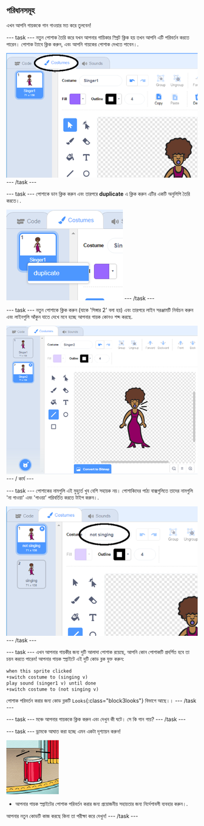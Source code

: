 ## পরিধানসমূহ

এখন আপনি গায়ককে গান গাওয়ার মত করে তুলবেন!

\--- task \--- নতুন পোশাক তৈরি করে যখন আপনার গায়িকার স্প্রিট ক্লিক হয় তখন আপনি এটি পরিবর্তন করতে পারেন। পোশাক ট্যাবে ক্লিক করুন, এবং আপনি গায়কের পোশাক দেখতে পাবেন।.

![screenshot](images/band-singer-costume-annotated.png) \--- /task \---

\--- task \--- পোশাকে ডান ক্লিক করুন এবং তারপরে **duplicate** এ ক্লিক করুন এটির একটি অনুলিপি তৈরি করতে।.

![screenshot](images/band-singer-duplicate.png) \--- /task \---

\--- task \--- নতুন পোশাকে ক্লিক করুন (যাকে 'সিঙ্গার 2' বলা হয়) এবং তারপরে লাইন সরঞ্জামটি নির্বাচন করুন এবং লাইনগুলি আঁকুন যাতে দেখে মনে হচ্ছে আপনার গায়ক কোনও শব্দ করছে.

![screenshot](images/band-singer-click.png) \--- / কার্য \---

\--- task \--- পোশাকের নামগুলি এই মুহুর্তে খুব বেশি সহায়ক নয়। পোশাকিদের পাঠ্য বাক্সগুলিতে তাদের নামগুলি 'না গাওয়া' এবং 'গাওয়া' পরিবর্তিত করতে টাইপ করুন।.

![screenshot](images/band-singer-name-annotated.png) \--- /task \---

\--- task \--- এখন আপনার গায়কীর জন্য দুটি আলাদা পোশাক রয়েছে, আপনি কোন পোশাকটি প্রদর্শিত হবে তা চয়ন করতে পারেন! আপনার গায়ক স্প্রাইটে এই দুটি কোড ব্লক যুক্ত করুন:

```blocks3
when this sprite clicked
+switch costume to (singing v)
play sound (singer1 v) until done
+switch costume to (not singing v)
```

পোশাক পরিবর্তন করার জন্য কোড ব্লকটি `Looks`{:class="block3looks"} বিভাগে আছে।। \--- /task \---

\--- task \--- মঞ্চে আপনার গায়ককে ক্লিক করুন এবং দেখুন কী ঘটে। সে কি গান গায়? \--- /task \---

\--- task \--- ড্রামকে আঘাত করা হচ্ছে এমন একটা দৃশ্যায়ন করুন!

![screenshot](images/band-drum-final.png)

- আপনার গায়ক স্প্রাইটের পোশাক পরিবর্তন করার জন্য প্রয়োজনীয় সহায়তার জন্য নির্দেশাবলী ব্যবহার করুন।.

আপনার নতুন কোডটি কাজ করছে কিনা তা পরীক্ষা করে দেখুন! \--- /task \---